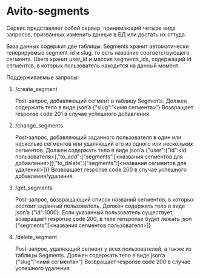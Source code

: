 # Avito-segments

Сервис представляет собой сервер, принимающий четыре вида запросов, призванных изменить данные в БД или достать их оттуда.

База данных содержит две таблицы. Segments хранит автоматически генерируемые segment_id и slug, то есть название соответствующего сегмента. Users хранит user_id и массив segments_ids, содержащий id сегментов, в которых пользователь находится на данный момент.

Поддерживаемые запросы:

1. /create_segment

   Post-запрос, добавляющий сегмент в таблицу Segments. Должен содержать тело в виде json’a
   {"slug”:”<имя сегмента>“}
   Возвращает response code 201 в случае успешного добавления.

2. /change_segments

   Post-запрос, добавляющий заданного пользователя в один или несколько сегментов или удаляющий его из одного или нескольких сегментов. Должен содержать тело в виде json’a
   {"user":{"id”:<id пользователя>},”to_add":{"segments”:[<названия сегментов для добавления>]},”to_delete":{"segments":[<названия сегментов для удаления>]}}
   Возвращает response code 200 в случае успешного добавления/удаления.

3. /get_segments

   Post-запрос, возвращающий список названий сегментов, в которых состоит заданный пользователь. Должен содержать тело в виде json’a {"id":1000}.
   Если указанный пользователь существует, возвращает response code 200, в теле rensponse будет лежать json {“segments”:[<названия сегментов пользователя>]}

4. /delete_segment

   Post-запрос, удаляющий сегмент у всех пользователей, а также из таблицы Segments. Должен содержать тело в виде json’a
   {"slug”:”<имя сегмента>“}
   Возвращает response code 200 в случае успешного удаления.


